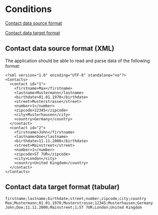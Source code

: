 # Conditions
[Contact data source format](#contact-data-source-format-xml)

[Contact data target format](#contact-data-target-format-tabular)

## Contact data source format (XML)
The application should be able to read and parse data of the following format:

```
<?xml version="1.0" encoding="UTF-8" standalone="no"?>
<Contacts>
  <contact id="1">
    <firstname>Max</firstname>
    <lastname>Mustermann</lastname>
    <birthdate>01.01.1970</birthdate>
    <street>Musterstrasse</street>
    <number>1</number>
    <zipcode>12345</zipcode>
    <city>Musterhausen</city>
    <country>Germany</country>
  </contact>
  <contact id="2">
    <firstname>John</firstname>
    <lastname>Doe</lastname>
    <birthdate>11.11.2000</birthdate>
    <street>Mainstreet</street>
    <number>1</number>
    <zipcode>ST 7UR</zipcode>
    <city>London</city>
    <country>United Kingdom</country>
  </contact>  
</Contacts>
```

## Contact data target format (tabular)
```
firstname;lastname;birthdate;street;number;zipcode;city;country
Max;Mustermann;01.01.1970;Musterstrasse;12345;Musterhausen;Germany
John;Doe;11.11.2000;Mainstreet;1;ST 7UR;London;United Kingdom
```

